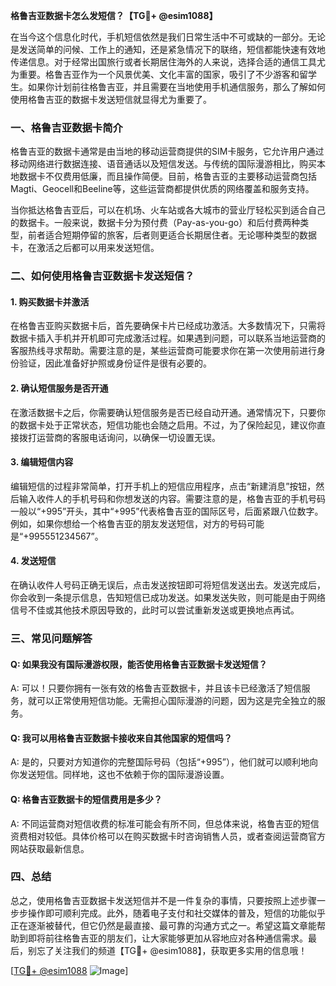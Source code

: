 **格鲁吉亚数据卡怎么发短信？【TG💪+ @esim1088】**

在当今这个信息化时代，手机短信依然是我们日常生活中不可或缺的一部分。无论是发送简单的问候、工作上的通知，还是紧急情况下的联络，短信都能快速有效地传递信息。对于经常出国旅行或者长期居住海外的人来说，选择合适的通信工具尤为重要。格鲁吉亚作为一个风景优美、文化丰富的国家，吸引了不少游客和留学生。如果你计划前往格鲁吉亚，并且需要在当地使用手机通信服务，那么了解如何使用格鲁吉亚的数据卡发送短信就显得尤为重要了。

### 一、格鲁吉亚数据卡简介

格鲁吉亚的数据卡通常是由当地的移动运营商提供的SIM卡服务，它允许用户通过移动网络进行数据连接、语音通话以及短信发送。与传统的国际漫游相比，购买本地数据卡不仅费用低廉，而且操作简便。目前，格鲁吉亚的主要移动运营商包括Magti、Geocell和Beeline等，这些运营商都提供优质的网络覆盖和服务支持。

当你抵达格鲁吉亚后，可以在机场、火车站或各大城市的营业厅轻松买到适合自己的数据卡。一般来说，数据卡分为预付费（Pay-as-you-go）和后付费两种类型，前者适合短期停留的旅客，后者则更适合长期居住者。无论哪种类型的数据卡，在激活之后都可以用来发送短信。

### 二、如何使用格鲁吉亚数据卡发送短信？

#### 1. 购买数据卡并激活
在格鲁吉亚购买数据卡后，首先要确保卡片已经成功激活。大多数情况下，只需将数据卡插入手机并开机即可完成激活过程。如果遇到问题，可以联系当地运营商的客服热线寻求帮助。需要注意的是，某些运营商可能要求你在第一次使用前进行身份验证，因此准备好护照或身份证件是很有必要的。

#### 2. 确认短信服务是否开通
在激活数据卡之后，你需要确认短信服务是否已经自动开通。通常情况下，只要你的数据卡处于正常状态，短信功能也会随之启用。不过，为了保险起见，建议你直接拨打运营商的客服电话询问，以确保一切设置无误。

#### 3. 编辑短信内容
编辑短信的过程非常简单，打开手机上的短信应用程序，点击“新建消息”按钮，然后输入收件人的手机号码和你想发送的内容。需要注意的是，格鲁吉亚的手机号码一般以“+995”开头，其中“+995”代表格鲁吉亚的国际区号，后面紧跟八位数字。例如，如果你想给一个格鲁吉亚的朋友发送短信，对方的号码可能是“+995551234567”。

#### 4. 发送短信
在确认收件人号码正确无误后，点击发送按钮即可将短信发送出去。发送完成后，你会收到一条提示信息，告知短信已成功发送。如果发送失败，则可能是由于网络信号不佳或其他技术原因导致的，此时可以尝试重新发送或更换地点再试。

### 三、常见问题解答

#### Q: 如果我没有国际漫游权限，能否使用格鲁吉亚数据卡发送短信？
A: 可以！只要你拥有一张有效的格鲁吉亚数据卡，并且该卡已经激活了短信服务，就可以正常使用短信功能。无需担心国际漫游的问题，因为这是完全独立的服务。

#### Q: 我可以用格鲁吉亚数据卡接收来自其他国家的短信吗？
A: 是的，只要对方知道你的完整国际号码（包括“+995”），他们就可以顺利地向你发送短信。同样地，这也不依赖于你的国际漫游设置。

#### Q: 格鲁吉亚数据卡的短信费用是多少？
A: 不同运营商对短信收费的标准可能会有所不同，但总体来说，格鲁吉亚的短信资费相对较低。具体价格可以在购买数据卡时咨询销售人员，或者查阅运营商官方网站获取最新信息。

### 四、总结

总之，使用格鲁吉亚数据卡发送短信并不是一件复杂的事情，只要按照上述步骤一步步操作即可顺利完成。此外，随着电子支付和社交媒体的普及，短信的功能似乎正在逐渐被替代，但它仍然是最直接、最可靠的沟通方式之一。希望这篇文章能帮助到即将前往格鲁吉亚的朋友们，让大家能够更加从容地应对各种通信需求。最后，别忘了关注我们的频道【TG💪+ @esim1088】，获取更多实用的信息哦！

[[TG💪+ @esim1088](https://t.me/s/esim1088) ![Image](https://i.postimg.cc/4NQfJmqS/Snipaste-2025-05-13-00-14-12.png)]